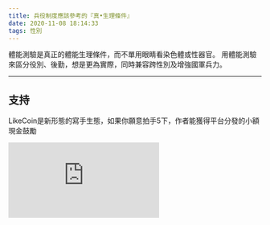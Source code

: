 ```yaml
---
title: 兵役制度應該參考的『真•生理條件』
date: 2020-11-08 18:14:33
tags: 性別
---
```


體能測驗是真正的體能生理條件，而不單用眼睛看染色體或性器官。
用體能測驗來區分役別、後勤，想是更為實際，同時兼容跨性別及增強國軍兵力。

---

## 支持
LikeCoin是新形態的寫手生態，如果你願意拍手5下，作者能獲得平台分發的小額現金鼓勵


<iframe data-v-b66e9a5a="" src="https://button.like.co/in/embed/sherryyue/button?referrer=https://sherryyuechiu.github.io/blog/2020/11/08/zhenshenglitiaojian/" frameborder="0" class="lc-margin-top-64 lc-margin-bottom-32 lc-mobile"></iframe>
